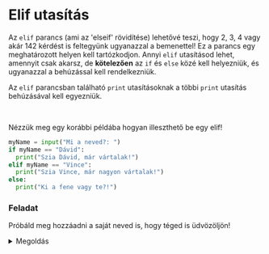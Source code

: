 # Elif utasítás

Az `elif` parancs (ami az 'elseif' rövidítése) lehetővé teszi, hogy 2, 3, 4 vagy akár 142 kérdést is feltegyünk ugyanazzal a bemenettel! Ez a parancs egy meghatározott helyen kell tartózkodjon. Annyi `elif` utasításod lehet, amennyit csak akarsz, de **kötelezően** az `if` és `else` közé kell helyezniük, és ugyanazzal a behúzással kell rendelkezniük.

Az `elif` parancsban található `print` utasításoknak a többi `print` utasítás behúzásával kell egyezniük.

&nbsp;

Nézzük meg egy korábbi példába hogyan illeszthető be egy elif!

```python
myName = input("Mi a neved?: ")
if myName == "Dávid":
  print("Szia Dávid, már vártalak!")
elif myName == "Vince":
  print("Szia Vince, már nagyon vártalak!")
else:
  print("Ki a fene vagy te?!")
```

### Feladat
Próbáld meg hozzáadni a saját neved is, hogy téged is üdvözöljön!

<details><summary> Megoldás </summary>
  
```python
myName = input("Mi a neved?: ")
if myName == "Dávid":
  print("Szia Dávid, már vártalak!")
elif myName == "Vince":
  print("Szia Vince, már nagyon vártalak!")
elif myName == "Név":
  print("Szia Név, csak rád vártam!")
else:
  print("Ki a fene vagy te?!")
```
</details>